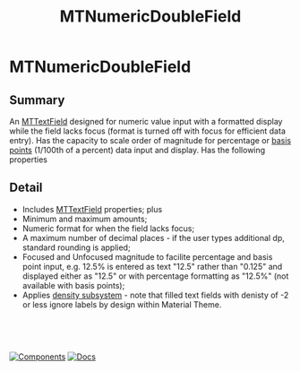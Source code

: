﻿---
uid: C.MTNumericDoubleField
title: MTNumericDoubleField
---
# MTNumericDoubleField

## Summary

An [MTTextField](xref:C.MTTextField) designed for numeric value input with a formatted display while the field lacks focus (format is turned off with focus for efficient data entry).
Has the capacity to scale order of magnitude for percentage or [basis points](https://en.wikipedia.org/wiki/Basis_point) (1/100th of a percent) data input and display. Has the following properties

## Detail

- Includes [MTTextField](xref:C.MTTextField) properties; plus
- Minimum and maximum amounts;
- Numeric format for when the field lacks focus;
- A maximum number of decimal places - if the user types additional dp, standard rounding is applied;
- Focused and Unfocused magnitude to facilite percentage and basis point input, e.g. 12.5% is entered as text "12.5" rather than "0.125" and displayed either as "12.5" or with percentage formatting as "12.5%" (not available with basis points);
- Applies [density subsystem](xref:A.Density) - note that filled text fields with denisty of -2 or less ignore labels by design within Material Theme.

&nbsp;

&nbsp;

[![Components](https://img.shields.io/static/v1?label=Components&message=Plus&color=red)](xref:A.PlusComponents)
[![Docs](https://img.shields.io/static/v1?label=API%20Documentation&message=MTNumericDoubleField&color=brightgreen)](xref:BlazorMdc.MTNumericDoubleField)